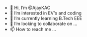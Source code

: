 - 👋 Hi, I’m @AjayKAC
- 👀 I’m interested in EV's and coding
- 🌱 I’m currently learning B.Tech EEE
- 💞️ I’m looking to collaborate on ...
- 📫 How to reach me ...

<!---
AjayKAC/AjayKAC is a ✨ special ✨ repository because its `README.md` (this file) appears on your GitHub profile.
You can click the Preview link to take a look at your changes.
--->
